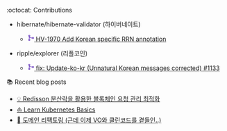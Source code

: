 <div align="center">
</div>

:octocat: Contributions
- hibernate/hibernate-validator (하이버네이트)
  - [<img src="icons/github-icon.svg" width="16" height="16" alt="Merged"> HV-1970 Add Korean specific RRN annotation](https://github.com/hibernate/hibernate-validator/pull/1338)

- ripple/explorer (리플코인)
  - [<img src="icons/github-icon.svg" width="16" height="16" alt="Merged"> fix: Update-ko-kr (Unnatural Korean messages corrected) #1133](https://github.com/ripple/explorer/pull/1133)

:books: Recent blog posts
- [💡 Redisson 분산락을 활용한 블록체인 요청 관리 최적화](https://www.ing9990.com/19a07a09-52aa-807b-a6dd-e6331f8533e6)
- [⛵ Learn Kubernetes Basics](https://www.ing9990.com/contents/tech/kubernetes)
- [🧹 도메인 리팩토링 (근데 이제 VO와 클린코드를 곁들인..)](https://www.ing9990.com/51c1b8f2-2cad-42e8-845f-604841f31d60)